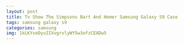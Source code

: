```yaml
---
layout: post
title: Tv Show The Simpsons Bart And Homer Samsung Galaxy S9 Case
tags: samsung galaxy s9
categories: samsung
img: 1kLKYveDyuIIXvgrvlyWY5w3ofzCEADw5
---
```

